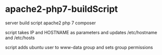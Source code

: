 # apache2-php7-buildScript
server build script apache2 php 7 composer


script takes IP and HOSTNAME as parameters and updates /etc/hostname and /etc/hosts 

script adds ubuntu user to www-data group and sets group permissions
